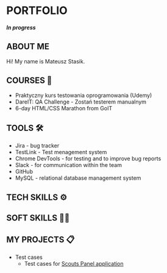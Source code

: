 # PORTFOLIO
***In progress***
## ABOUT ME
Hi! My name is Mateusz Stasik. 
## COURSES 📝
* Praktyczny kurs testowania oprogramowania (Udemy)
* DareIT: QA Challenge - Zostań testerem manualnym
* 6-day HTML/CSS Marathon from GoIT
## TOOLS 🛠️
* Jira - bug tracker
* TestLink - Test menagement system
* Chrome DevTools - for testing and to improve bug reports
* Slack - for communication within the team
* GitHub
* MySQL - relational database management system
## TECH SKILLS ⚙️
## SOFT SKILLS  🙆‍♂️
## MY PROJECTS 📋
* Test cases
  * Test cases for [Scouts Panel application](https://docs.google.com/document/d/1ShAxMBtIM40MEusP4MH9FDpRaejc_5dtY5cBYaVR0js/edit)
